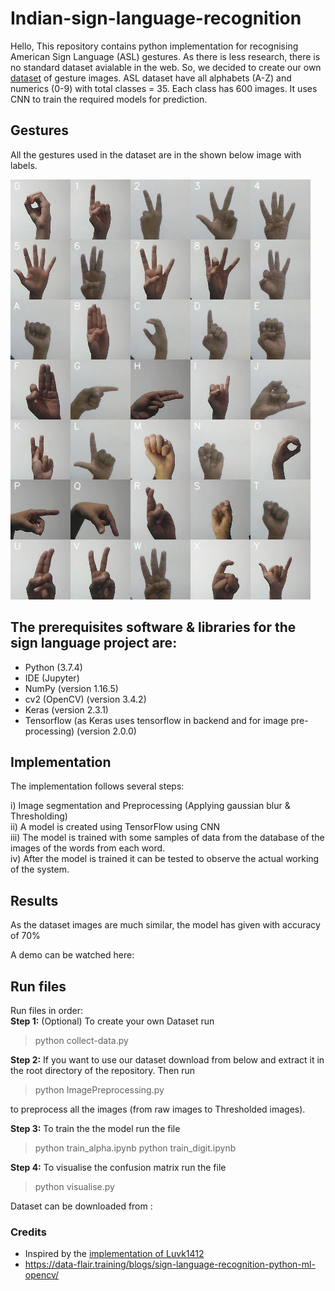 # Indian-sign-language-recognition

Hello, This repository contains python implementation for recognising American Sign Language (ASL) gestures. As there is less research, there is no standard dataset avialable in the web. So, we decided to create our own [dataset](https://drive.google.com/open?id=1keWr7-X8aR4YMotY2m8SlEHlyruDDdVi) of gesture images. ASL dataset have all alphabets (A-Z) and numerics (0-9) with total classes = 35. Each class has 600 images. It uses CNN to train the required models for prediction.

## Gestures

All the gestures used in the dataset are in the shown below image with labels.

![image](all_gestures.jpg)

## The prerequisites software & libraries for the sign language project are:
* Python (3.7.4)
* IDE (Jupyter)
* NumPy (version 1.16.5)
* cv2 (OpenCV) (version 3.4.2)
* Keras (version 2.3.1)
* Tensorflow (as Keras uses tensorflow in backend and for image pre-processing)
(version 2.0.0)

## Implementation

The implementation follows several steps:

i) Image segmentation and Preprocessing (Applying gaussian blur & Thresholding) <br/>
ii) A model is created using TensorFlow using CNN <br/>
iii) The model is trained with some samples of data from the database of the images of the words from each word.<br/>
iv) After the model is trained it can be tested to observe the actual working of the system. <br/>

## Results
As the dataset images are much similar, the model has given with accuracy of 70%

A demo can be watched here: 

## Run files

Run files in order:<br/>
**Step 1:** (Optional) To create your own Dataset run

>   python collect-data.py

**Step 2:** If you want to use our dataset download from below and extract it in the root directory of the repository.  Then run

>   python ImagePreprocessing.py

to preprocess all the images (from raw images to Thresholded images).

**Step 3:** To train the the model run the file

>   python train_alpha.ipynb
>   python train_digit.ipynb

**Step 4:** To visualise the confusion matrix run the file

>   python visualise.py

Dataset can be downloaded from : 



### Credits

- Inspired by the [implementation of Luvk1412](https://github.com/luvk1412/Sign-Language-to-Text)
- https://data-flair.training/blogs/sign-language-recognition-python-ml-opencv/
